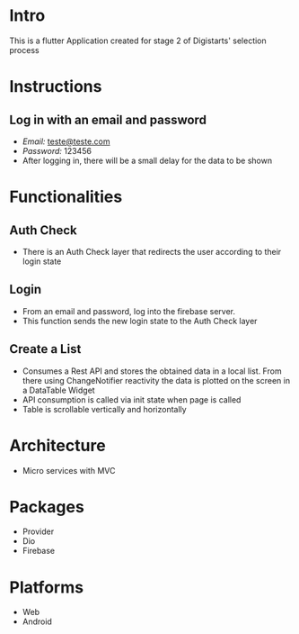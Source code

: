 # Intro
This is a flutter Application created for stage 2 of Digistarts' selection process
# Instructions
## Log in with an email and password
* *Email:* teste@teste.com
* *Password:* 123456
* After logging in, there will be a small delay for the data to be shown
# Functionalities
## Auth Check
* There is an Auth Check layer that redirects the user according to their login state
## Login
* From an email and password, log into the firebase server.
* This function sends the new login state to the Auth Check layer
## Create a List
* Consumes a Rest API and stores the obtained data in a local list. From there using ChangeNotifier reactivity the data is plotted on the screen in a DataTable Widget
* API consumption is called via init state when page is called
* Table is scrollable vertically and horizontally
# Architecture
* Micro services with MVC
# Packages 
* Provider
* Dio
* Firebase
# Platforms
* Web
* Android
